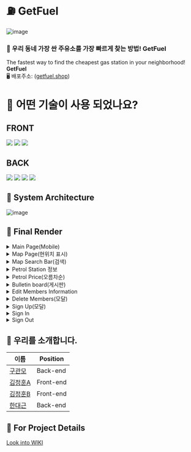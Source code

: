 # :fuelpump: GetFuel
![image](https://user-images.githubusercontent.com/85835389/162539832-ca29db52-e258-47c2-9f71-7cee75fdd4f3.png)

### :station: 우리 동네 가장 싼 주유소를 가장 빠르게 찾는 방법! GetFuel
The fastest way to find the cheapest gas station in your neighborhood! **GetFuel**  
🖥️ 배포주소: (<a href="https://getfuel.shop">getfuel.shop</a>)
# :hammer: 어떤 기술이 사용 되었나요?
## FRONT  
<img src="https://img.shields.io/badge/JavaScript-F7DF1E?style=flat-square&logo=JavaScript&logoColor=white"/>  
<img src="https://img.shields.io/badge/React-61DAFB?style=flat-square&logo=React&logoColor=white"/>  
<img src="https://img.shields.io/badge/PoastCSS-DD3A0A?PostCSS=flat-square&logo=PostCSS&logoColor=white"/>  

## BACK  
<img src="https://img.shields.io/badge/Express-000000?style=flat-square&logo=Express&logoColor=white"/>  
<img src="https://img.shields.io/badge/JSON Web Tokens-000000?style=flat-square&logo=JSONWebTokens&logoColor=white"/>  
<img src="https://img.shields.io/badge/Amazon AWS-232F3E?style=flat-square&logo=AmazonAWS&logoColor=white"/>  
<img src="https://img.shields.io/badge/MongoDB-47A248?style=flat-square&logo=MongoDB&logoColor=black"/>  

## :electric_plug: System Architecture 
![image](https://user-images.githubusercontent.com/85835389/162535437-d1078032-de13-41f8-acbc-7f1b20404bc1.png)

## :movie_camera: Final Render
<details>
<summary> Main Page(Mobile) </summary> 
<img src="https://user-images.githubusercontent.com/85835389/162772504-f911d246-9355-443e-b985-490a61065439.gif">
</details>

<details>
<summary> Map Page(현위치 표시) </summary> 
<img src="https://user-images.githubusercontent.com/57275302/162775656-4461bc2d-6a29-4a25-8e06-71799c03f9ab.gif">
</details>


<details>
<summary> Map Search Bar(검색) </summary> 
<img src="https://user-images.githubusercontent.com/85835389/162773226-5a0b0904-fdf4-4862-be9e-16ab0c440886.gif">
</details>

<details>
<summary> Petrol Station 정보 </summary> 
<img src="https://user-images.githubusercontent.com/85835389/162773799-2c2d274e-0e23-4c71-a325-7a68859e8d34.gif">
</details>

<details>
<summary> Petrol Price(오름차순) </summary> 
<img src="https://user-images.githubusercontent.com/85835389/162771916-293a6291-95f7-4ff0-93ae-0e8cb20be676.gif">
</details>

<details>
<summary> Bulletin board(게시판) </summary> 
<img src="https://user-images.githubusercontent.com/85835389/162769966-9d40ef8e-7dd4-4aee-a476-890078181090.gif">
</details>

<details>
<summary> Edit Members Information </summary> 
<img src="https://user-images.githubusercontent.com/85835389/162769994-cf51cadd-bac2-4bfe-9df3-1b5a66ab7395.gif">

</details>

<details>
<summary> Delete Members(모달) </summary> 
<img src="https://user-images.githubusercontent.com/85835389/162769907-d691d63e-7760-457f-b6c5-fc1d9baec20f.gif">

</details>

<details>
<summary> Sign Up(모달) </summary> 
<img src="https://user-images.githubusercontent.com/85835389/162776014-9db66d3f-bad1-47c6-bd0f-8b6aa2160500.gif">
</details>

<details>
<summary> Sign In </summary> 
<img src="https://user-images.githubusercontent.com/85835389/162769946-5e95b5ae-b3f9-4fd9-ba89-f5117f75663c.gif">

</details>

<details>
<summary> Sign Out </summary> 
<img src="https://user-images.githubusercontent.com/85835389/162769935-af01bee2-8fb0-4d32-ac8b-c57f50c0da83.gif">

</details>

## :raising_hand: 우리를 소개합니다.  

이름|Position
--|--|
<a href="https://github.com/Best-engineer">구관모|Back-end</a>
<a href="https://github.com/wjdgns950621">김정훈A|Front-end</a>
<a href="https://github.com/JungHoon0814">김정훈B|Front-end</a>
<a href="https://github.com/Daekuen">한대근|Back-end</a>

## :eyes: For Project Details
[Look into WIKI](https://github.com/codestates/GetFuel/wiki)
